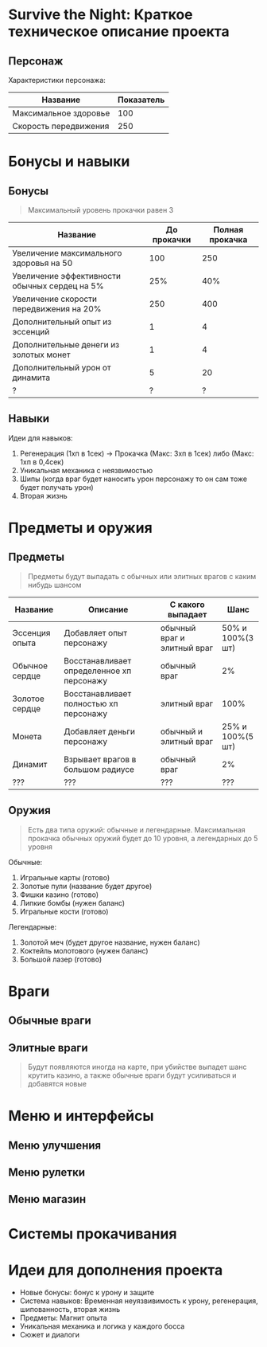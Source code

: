 ﻿# Survive the Night: Краткое техническое описание проекта

## Персонаж

Характеристики персонажа:

|Название|Показатель|
|-|-----------|
|Максимальное здоровье|100|
|Скорость передвижения|250|



# Бонусы и навыки

## Бонусы
> Максимальный уровень прокачки равен 3

|Название|До прокачки|Полная прокачка|
|-|-----------|-|
|Увеличение максимального здоровья на 50|100|250|
|Увеличение эффективности обычных сердец на 5%|25%|40%|
|Увеличение скорости передвижения на 20%|250|400|
|Дополнительный опыт из эссенций|1|4|
|Дополнительные денеги из золотых монет|1|4|
|Дополнительный урон от динамита|5|20|
|?|?|?|

## Навыки

Идеи для навыков:
1. Регенерация (1хп в 1сек) -> Прокачка (Макс: 3хп в 1сек) либо (Макс: 1хп в 0,4сек)
1. Уникальная механика с неязвимостью
1. Шипы (когда враг будет наносить урон персонажу то он сам тоже будет получать урон)
1. Вторая жизнь



# Предметы и оружия

## Предметы
> Предметы будут выпадать с обычных или элитных врагов с каким нибудь шансом

|Название|Описание|С какого выпадает|Шанс|
|-|-----------|-----------|-|
|Эссенция опыта|Добавляет опыт персонажу|обычный враг и элитный враг|50% и 100%(3 шт)|
|Обычное сердце|Восстанавливает определенное хп персонажу|обычный враг|2%|
|Золотое сердце|Восстанавливает полностью хп персонажу|элитный враг|100%|
|Монета|Добавляет деньги персонажу|обычный и элитный враг|25% и 100%(5 шт)|
|Динамит|Взрывает врагов в большом радиусе|обычный враг|2%|
|???|???|???|???|


## Оружия
> Есть два типа оружий: обычные и легендарные. Максимальная прокачка обычных оружий будет до 10 уровня, а легендарных до 5 уровня

Обычные: 
1. Игральные карты (готово)
2. Золотые пули (название будет другое)
3. Фишки казино (готово)
4. Липкие бомбы (нужен баланс)
5. Игральные кости (готово)

Легендарные:
1. Золотой меч (будет другое название, нужен баланс)
2. Коктейль молотового (нужен баланс)
3. Большой лазер (готово)



# Враги

## Обычные враги
> 

## Элитные враги
> Будут появляются иногда на карте, при убийстве выпадет шанс крутить казино, а также обычные враги будут усиливаться и добавятся новые 



# Меню и интерфейсы

## Меню улучшения

## Меню рулетки

## Меню магазин



# Системы прокачивания



# Идеи для дополнения проекта

* Новые бонусы: бонус к урону и защите
* Система навыков: Временная неуязвивимость к урону, регенерация, шипованность, вторая жизнь
* Предметы: Магнит опыта
* Уникальная механика и логика у каждого босса
* Сюжет и диалоги

